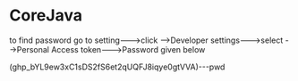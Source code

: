 # CoreJava
to find password go to setting--->click -->Developer settings--->select -->Personal Access token--->Password given below

(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)---pwd
